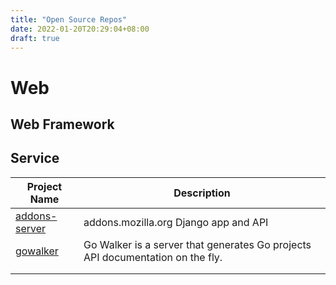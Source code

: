 ```yaml
---
title: "Open Source Repos"
date: 2022-01-20T20:29:04+08:00
draft: true
---
```


# Web

## Web Framework



## Service

| Project Name                                              | Description                                                  |
| --------------------------------------------------------- | ------------------------------------------------------------ |
| [addons-server](https://github.com/mozilla/addons-server) | addons.mozilla.org Django app and API                        |
| [gowalker](https://github.com/unknwon/gowalker)           | Go Walker is a server that generates Go projects API documentation on the fly. |
|                                                           |                                                              |
|                                                           |                                                              |

